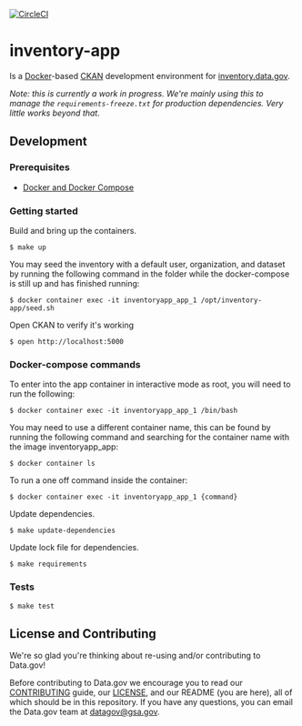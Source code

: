 [![CircleCI](https://circleci.com/gh/GSA/inventory-app.svg?style=svg)](https://circleci.com/gh/GSA/inventory-app)

# inventory-app

Is a [Docker](https://www.docker.com/)-based [CKAN](http://ckan.org) development environment for [inventory.data.gov](https://inventory.data.gov).

_Note: this is currently a work in progress. We're mainly using this to manage
the `requirements-freeze.txt` for production dependencies. Very little works beyond that._


## Development


### Prerequisites

- [Docker and Docker Compose](https://docs.docker.com/compose/)


### Getting started

Build and bring up the containers.

    $ make up

You may seed the inventory with a default user, organization, and dataset by running the following command in the folder while the docker-compose is still up and has finished running:

    $ docker container exec -it inventoryapp_app_1 /opt/inventory-app/seed.sh

Open CKAN to verify it's working

    $ open http://localhost:5000

### Docker-compose commands

To enter into the app container in interactive mode as root, you will need to run the following:

    $ docker container exec -it inventoryapp_app_1 /bin/bash

You may need to use a different container name, this can be found by running the following command and searching for the container name with the image inventoryapp_app:

    $ docker container ls

To run a one off command inside the container:

    $ docker container exec -it inventoryapp_app_1 {command}

Update dependencies.

    $ make update-dependencies

Update lock file for dependencies.

    $ make requirements

### Tests

    $ make test


## License and Contributing

We're so glad you're thinking about re-using and/or contributing to Data.gov!

Before contributing to Data.gov we encourage you to read our
[CONTRIBUTING](CONTRIBUTING.md) guide, our [LICENSE](LICENSE.md), and our README
(you are here), all of which should be in this repository. If you have any
questions, you can email the Data.gov team at
[datagov@gsa.gov](mailto:datagov@gsa.gov).

